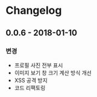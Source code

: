 # Changelog

## 0.0.6 - 2018-01-10
### 변경
- 프로필 사진 전부 표시
- 이미지 보기 창 크기 계산 방식 개선
- XSS 공격 방지
- 코드 리팩토링